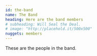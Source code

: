 ```yaml
---
id: the-band
name: The Band
heading: Here are the band members
# subheading: Will Seal the Deal.
# image: "http://placehold.it/500x500"
nuggets: members
---
```


These are the people in the band.